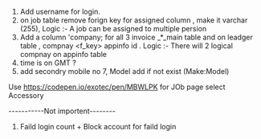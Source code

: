 1. Add username for login. 
3. on job table remove forign key for assigned column , make it varchar (255), Logic :- A job can be assigned to multiple persion
4. Add a column 'company; for all 3 invoice _*_main table and on leadger table , compnay  <f_key> appinfo id . Logic :- There will 2 logical compnay on appinfo table
5. time is on GMT ? 
6. add secondry mobile no
7, Model add if not exist (Make:Model)


Use https://codepen.io/exotec/pen/MBWLPK for JOb page select Accessory

-----------Not importent--------
1. Faild login count + Block account for faild login 
